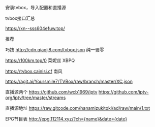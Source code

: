 安装tvbox，导入配置和直播源

tvbox接口汇总

https://xn--sss604efuw.top/

推荐

巧技
http://cdn.qiaoji8.com/tvbox.json
纯一骚零

https://100km.top/0
菜妮丝 XBPQ

https://tvbox.cainisi.cf
南风

https://agit.ai/Yoursmile7/TVBox/raw/branch/master/XC.json

直播源两个
https://github.com/wcb1969/iptv
https://github.com/iptv-org/iptv/tree/master/streams



直播源地址
https://raw.gitcode.com/hanamizukitoki/ad/raw/main/1.txt

EPG节目表
http://epg.112114.xyz/?ch={name}&date={date}
